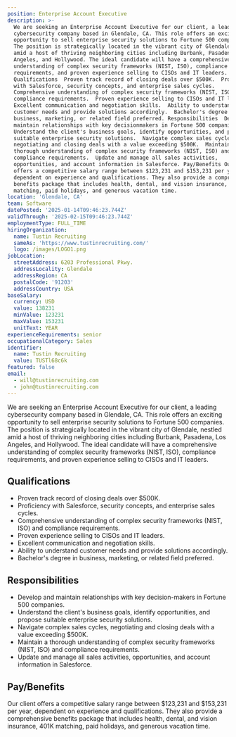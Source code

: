 ```yaml
---
position: Enterprise Account Executive
description: >-
  We are seeking an Enterprise Account Executive for our client, a leading
  cybersecurity company based in Glendale, CA. This role offers an exciting
  opportunity to sell enterprise security solutions to Fortune 500 companies.
  The position is strategically located in the vibrant city of Glendale, nestled
  amid a host of thriving neighboring cities including Burbank, Pasadena, Los
  Angeles, and Hollywood. The ideal candidate will have a comprehensive
  understanding of complex security frameworks (NIST, ISO), compliance
  requirements, and proven experience selling to CISOs and IT leaders.
  Qualifications  Proven track record of closing deals over $500K.  Proficiency
  with Salesforce, security concepts, and enterprise sales cycles. 
  Comprehensive understanding of complex security frameworks (NIST, ISO) and
  compliance requirements.  Proven experience selling to CISOs and IT leaders. 
  Excellent communication and negotiation skills.  Ability to understand
  customer needs and provide solutions accordingly.  Bachelor's degree in
  business, marketing, or related field preferred. Responsibilities  Develop and
  maintain relationships with key decisionmakers in Fortune 500 companies. 
  Understand the client's business goals, identify opportunities, and propose
  suitable enterprise security solutions.  Navigate complex sales cycles,
  negotiating and closing deals with a value exceeding $500K.  Maintain a
  thorough understanding of complex security frameworks (NIST, ISO) and
  compliance requirements.  Update and manage all sales activities,
  opportunities, and account information in Salesforce. Pay/Benefits Our client
  offers a competitive salary range between $123,231 and $153,231 per year,
  dependent on experience and qualifications. They also provide a comprehensive
  benefits package that includes health, dental, and vision insurance, 401K
  matching, paid holidays, and generous vacation time.
location: 'Glendale, CA'
team: Software
datePosted: '2025-01-14T09:46:23.744Z'
validThrough: '2025-02-15T09:46:23.744Z'
employmentType: FULL_TIME
hiringOrganization:
  name: Tustin Recruiting
  sameAs: 'https://www.tustinrecruiting.com/'
  logo: /images/LOGO1.png
jobLocation:
  streetAddress: 6203 Professional Pkwy.
  addressLocality: Glendale
  addressRegion: CA
  postalCode: '91203'
  addressCountry: USA
baseSalary:
  currency: USD
  value: 138231
  minValue: 123231
  maxValue: 153231
  unitText: YEAR
experienceRequirements: senior
occupationalCategory: Sales
identifier:
  name: Tustin Recruiting
  value: TUSTl68c6k
featured: false
email:
  - will@tustinrecruiting.com
  - john@tustinrecruiting.com
---
```




We are seeking an Enterprise Account Executive for our client, a leading cybersecurity company based in Glendale, CA. This role offers an exciting opportunity to sell enterprise security solutions to Fortune 500 companies. The position is strategically located in the vibrant city of Glendale, nestled amid a host of thriving neighboring cities including Burbank, Pasadena, Los Angeles, and Hollywood. The ideal candidate will have a comprehensive understanding of complex security frameworks (NIST, ISO), compliance requirements, and proven experience selling to CISOs and IT leaders.

## Qualifications
- Proven track record of closing deals over $500K.
- Proficiency with Salesforce, security concepts, and enterprise sales cycles.
- Comprehensive understanding of complex security frameworks (NIST, ISO) and compliance requirements.
- Proven experience selling to CISOs and IT leaders.
- Excellent communication and negotiation skills.
- Ability to understand customer needs and provide solutions accordingly.
- Bachelor's degree in business, marketing, or related field preferred.

## Responsibilities
- Develop and maintain relationships with key decision-makers in Fortune 500 companies.
- Understand the client's business goals, identify opportunities, and propose suitable enterprise security solutions.
- Navigate complex sales cycles, negotiating and closing deals with a value exceeding $500K.
- Maintain a thorough understanding of complex security frameworks (NIST, ISO) and compliance requirements.
- Update and manage all sales activities, opportunities, and account information in Salesforce.

## Pay/Benefits
Our client offers a competitive salary range between $123,231 and $153,231 per year, dependent on experience and qualifications. They also provide a comprehensive benefits package that includes health, dental, and vision insurance, 401K matching, paid holidays, and generous vacation time.

